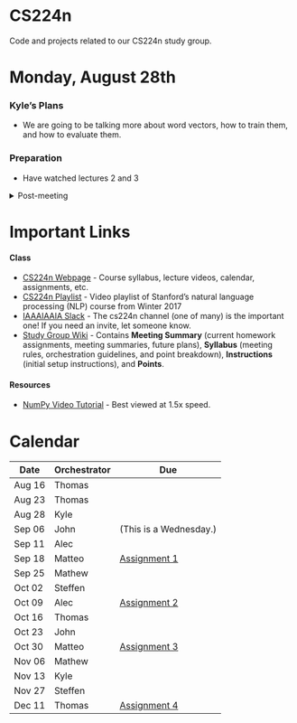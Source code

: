 # CS224n
Code and projects related to our CS224n study group.

# Monday, August 28th
### Kyle’s Plans
- We are going to be talking more about word vectors, how to train them, and how to evaluate them.

### Preparation
- Have watched lectures 2 and 3

<details>
<summary>Post-meeting</summary>
<p>

### Homework/Participation
- [1pt] Attendance 
- [2pt] Adjust some hyperparameters for the word vectors implementation in assignment 1 and create a graph.
- Due: September 11th @ 8pm

### Summary
- What did we go over?
- What notable events occurred? What do you think worked? What didn’t work?
</p>
</details>

# Important Links

#### Class
- [CS224n Webpage](http://web.stanford.edu/class/cs224n/) - Course syllabus, lecture videos, calendar, assignments, etc.
- [CS224n Playlist](https://www.youtube.com/playlist?list=PL3FW7Lu3i5Jsnh1rnUwq_TcylNr7EkRe6) - Video playlist of Stanford’s natural language processing (NLP) course from Winter 2017
- [IAAAIAAIA Slack](https://iaaaiaaia.slack.com/) - The cs224n channel (one of many) is the important one! If you need an invite, let someone know.
- [Study Group Wiki](https://github.com/IAAAIAAIA/studyGroup/wiki) - Contains **Meeting Summary** (current homework assignments, meeting summaries, future plans), **Syllabus** (meeting rules, orchestration guidelines, and point breakdown), **Instructions** (initial setup instructions), and **Points**.

#### Resources
- [NumPy Video Tutorial](https://www.youtube.com/watch?v=1zmV8lZsHF4) - Best viewed at 1.5x speed.

# Calendar
| Date   | Orchestrator | Due                                                                         |
| ------ | ------------ | --------------------------------------------------------------------------- |
| Aug 16 | Thomas       |                                                                             |
| Aug 23 | Thomas       |                                                                             |
| Aug 28 | Kyle         |                                                                             |
| Sep 06 | John         | (This is a Wednesday.)                                                      |
| Sep 11 | Alec         |                                                                             |
| Sep 18 | Matteo       | [Assignment 1](http://web.stanford.edu/class/cs224n/assignment1/index.html) |
| Sep 25 | Mathew       |                                                                             |
| Oct 02 | Steffen      |                                                                             |
| Oct 09 | Alec         | [Assignment 2](http://web.stanford.edu/class/cs224n/assignment2/index.html) |
| Oct 16 | Thomas       |                                                                             |
| Oct 23 | John         |                                                                             |
| Oct 30 | Matteo       | [Assignment 3](http://web.stanford.edu/class/cs224n/assignment3/index.html) |
| Nov 06 | Mathew       |                                                                             |
| Nov 13 | Kyle         |                                                                             |
| Nov 27 | Steffen      |                                                                             |
| Dec 11 | Thomas       | [Assignment 4](http://web.stanford.edu/class/cs224n/assignment3/index.html) |
